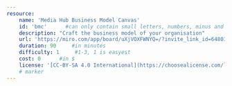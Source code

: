 ```yaml
---
resource:
    name: 'Media Hub Business Model Canvas'
    id: 'bmc'      #can only contain small letters, numbers, minus and underscore. needs to be the same as the file name
    description: "Craft the business model of your organisation" 
    url: 'https://miro.com/app/board/uXjVOXFWNYQ=/?invite_link_id=648015904412'
    duration: 90     #in minutes
    difficulty: 1     #1-3, 1 is easyest
    cost: 0      #in $
    license: '[CC-BY-SA 4.0 International](https://choosealicense.com/licenses/cc-by-sa-4.0/) '
    # marker
---
```


